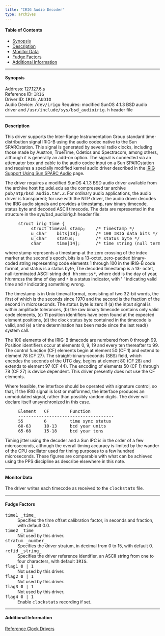 ```yaml
---
title: "IRIG Audio Decoder"
type: archives
---
```


#### Table of Contents

*   [Synopsis](/archives/3-5.93e/driver6/#synopsis)
*   [Description](/archives/3-5.93e/driver6/#description)
*   [Monitor Data](/archives/3-5.93e/driver6/#monitor-data)
*   [Fudge Factors](/archives/3-5.93e/driver6/#fudge-factors)
*   [Additional Information](/archives/3-5.93e/driver6/#additional-information)

* * *

#### Synopsis

Address: 127.127.6._u_  
Reference ID: <tt>IRIG</tt>  
Driver ID: <tt>IRIG_AUDIO</tt>  
Audio Device: <tt>/dev/irigu</tt> 
Requires: modified SunOS 4.1.3 BSD audio driver and <tt>/usr/include/sys/bsd_audioirig.h</tt> header file 

* * *

#### Description

This driver supports the Inter-Range Instrumentation Group standard time-distribution signal IRIG-B using the audio codec native to the Sun SPARCstation. This signal is generated by several radio clocks, including those made by Austron, TrueTime, Odetics and Spectracom, among others, although it is generally an add-on option. The signal is connected via an attenuator box and cable to the audio codec input on a Sun SPARCstation and requires a specially modified kernel audio driver described in the [IRIG Support Using Sun SPARC Audio](/archives/3-5.93e/irig) page. 

The driver requires a modified SunOS 4.1.3 BSD audio driver available from the archive host ftp.udel.edu as the compressed tar archive <tt>pub/ntp/bsd_audio.tar.Z</tt>. For ordinary audio applications, the audio driver is transparent; for use with the NTP driver, the audio driver decodes the IRIG audio signals and provides a timestamp, raw binary timecode, status byte and decoded ASCII timecode. The data are represented in the structure in the sys/bsd_audioirig.h header file:

<pre>     struct irig_time {
          struct timeval stamp;    /* timestamp */
          u_char    bits[13];      /* 100 IRIG data bits */
          u_char    status;        /* status byte */
          char      time[14];      /* time string (null terminated) */
</pre>

where stamp represents a timestamp at the zero crossing of the index marker at the second's epoch, bits is a 13-octet, zero-padded binary- coded string representing code elements 1 through 100 in the IRIG-B code format, and status is a status byte, The decoded timestamp is a 13- octet, null-terminated ASCII string <tt>ddd hh:mm:ss*</tt>, where ddd is the day of year, hh:mm:ss the time of day and `*` is a status indicator, with ' ' indicating valid time and `?` indicating something wrong.

The timestamp is in Unix timeval format, consisting of two 32-bit words, the first of which is the seconds since 1970 and the second is the fraction of the second in microseconds. The status byte is zero if (a) the input signal is within amplitude tolerances, (b) the raw binary timecode contains only valid code elements, (c) 11 position identifiers have been found at the expected element positions, (d) the clock status byte contained in the timecode is valid, and (e) a time determination has been made since the last read() system call.

The 100 elements of the IRIG-B timecode are numbered from 0 through 99. Position identifiers occur at elements 0, 9, 19 and every ten thereafter to 99. The control function (CF) elements begin at element 50 (CF 1) and extend to element 78 (CF 27). The straight-binary-seconds (SBS) field, which encodes the seconds of the UTC day, begins at element 80 (CF 28) and extends to element 97 (CF 44). The encoding of elements 50 (CF 1) through 78 (CF 27) is device dependent. This driver presently does not use the CF elements.

Where feasible, the interface should be operated with signature control, so that, if the IRIG signal is lost or malformed, the interface produces an unmodulated signal, rather than possibly random digits. The driver will declare itself unsynchronized in this case.

<pre>     Element   CF        Function
     -------------------------------------
     55        6         time sync status
     60-63     10-13     bcd year units
     65-68     15-18     bcd year tens
</pre>

Timing jitter using the decoder and a Sun IPC is in the order of a few microseconds, although the overall timing accuracy is limited by the wander of the CPU oscillator used for timing purposes to a few hundred microseconds. These figures are comparable with what can be achieved using the PPS discipline as describe elsewhere in this note.

* * *  

#### Monitor Data

The driver writes each timecode as received to the <tt>clockstats</tt> file. 

* * *

#### Fudge Factors

<dt><tt>time1 _time_</tt></dt>

<dd>Specifies the time offset calibration factor, in seconds and fraction, with default 0.0.</dd>

<dt><tt>time2 _time_</tt></dt>

<dd>Not used by this driver.</dd>

<dt><tt>stratum _number_</tt></dt>

<dd>Specifies the driver stratum, in decimal from 0 to 15, with default 0.</dd>

<dt><tt>refid _string_</tt></dt>

<dd>Specifies the driver reference identifier, an ASCII string from one to four characters, with default <tt>IRIG</tt>.</dd>

<dt><tt>flag1 0 | 1</tt></dt>

<dd>Not used by this driver.</dd>

<dt><tt>flag2 0 | 1</tt></dt>

<dd>Not used by this driver.</dd>

<dt><tt>flag3 0 | 1</tt></dt>

<dd>Not used by this driver.</dd>

<dt><tt>flag4 0 | 1</tt></dt>

<dd>Enable <tt>clockstats</tt> recording if set.</dd>

* * *

#### Additional Information

[Reference Clock Drivers](/archives/3-5.93e/refclock)
